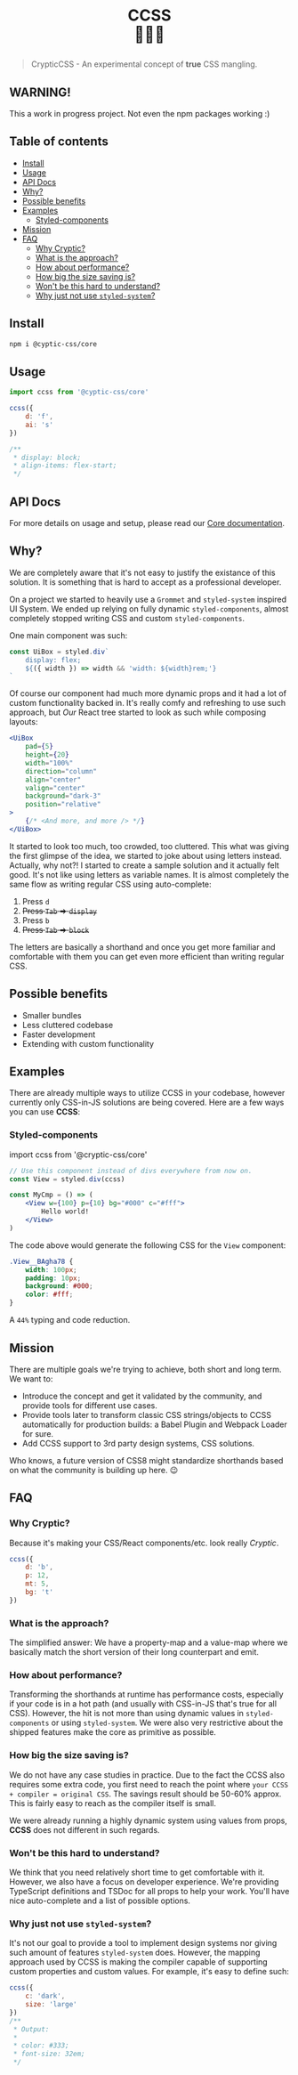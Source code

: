 <h1 align="center">
    <div><strong>CCSS</strong></div>
    <div>🔡🔁🎨</div>
    <p></p>
</h1>

> CrypticCSS - An experimental concept of **true** CSS mangling.

## WARNING!

This a work in progress project. Not even the npm packages working :)

## Table of contents

-   [Install](#install)
-   [Usage](#usage)
-   [API Docs](#api-docs)
-   [Why?](#why-)
-   [Possible benefits](#possible-benefits)
-   [Examples](#examples)
    -   [Styled-components](#styled-components)
-   [Mission](#mission)
-   [FAQ](#faq)
    -   [Why Cryptic?](#why-cryptic-)
    -   [What is the approach?](#what-is-the-approach-)
    -   [How about performance?](#how-about-performance-)
    -   [How big the size saving is?](#how-big-the-size-saving-is-)
    -   [Won't be this hard to understand?](#won-t-be-this-hard-to-understand-)
    -   [Why just not use `styled-system`?](#why-just-not-use--styled-system--)

## Install

```sh
npm i @cyptic-css/core
```

## Usage

```js
import ccss from '@cyptic-css/core'

ccss({
    d: 'f',
    ai: 's'
})

/**
 * display: block;
 * align-items: flex-start;
 */
```

## API Docs

For more details on usage and setup, please read our [Core documentation](./packages/core/README.md).

## Why?

We are completely aware that it's not easy to justify the existance of
this solution. It is something that is hard to accept as a professional
developer.

On a project we started to heavily use a `Grommet` and `styled-system`
inspired UI System. We ended up relying on fully dynamic `styled-components`,
almost completely stopped writing CSS and custom `styled-components`.

One main component was such:

```jsx
const UiBox = styled.div`
    display: flex;
    ${({ width }) => width && 'width: ${width}rem;'}
`
```

Of course our component had much more dynamic props and it had a lot of
custom functionality backed in. It's really comfy and refreshing
to use such approach, but _Our_ React tree started to look as such
while composing layouts:

```jsx
<UiBox
    pad={5}
    height={20}
    width="100%"
    direction="column"
    align="center"
    valign="center"
    background="dark-3"
    position="relative"
>
    {/* <And more, and more /> */}
</UiBox>
```

It started to look too much, too crowded, too cluttered. This what was
giving the first glimpse of the idea, we started to joke about using
letters instead. Actually, why not?! I started to create a sample
solution and it actually felt good. It's not like using letters as
variable names. It is almost completely the same flow as writing regular
CSS using auto-complete:

1. Press `d`
1. ~~Press `Tab` => `display`~~
1. Press `b`
1. ~~Press `Tab` => `block`~~

The letters are basically a shorthand and once you get more familiar
and comfortable with them you can get even more efficient than writing
regular CSS.

## Possible benefits

-   Smaller bundles
-   Less cluttered codebase
-   Faster development
-   Extending with custom functionality

## Examples

There are already multiple ways to utilize CCSS in your codebase,
however currently only CSS-in-JS solutions are being covered. Here are
a few ways you can use **CCSS**:

### Styled-components

import ccss from '@cryptic-css/core'

```jsx
// Use this component instead of divs everywhere from now on.
const View = styled.div(ccss)

const MyCmp = () => (
    <View w={100} p={10} bg="#000" c="#fff">
        Hello world!
    </View>
)
```

The code above would generate the following CSS for the `View` component:

```css
.View__BAgha78 {
    width: 100px;
    padding: 10px;
    background: #000;
    color: #fff;
}
```

A `44%` typing and code reduction.

## Mission

There are multiple goals we're trying to achieve, both short and long
term. We want to:

-   Introduce the concept and get it validated by the community,
    and provide tools for different use cases.
-   Provide tools later to transform classic CSS
    strings/objects to CCSS automatically for production builds: a Babel
    Plugin and Webpack Loader for sure.
-   Add CCSS support to 3rd party design systems, CSS solutions.

Who knows, a future version of CSS8 might standardize shorthands based on
what the community is building up here. 😉

## FAQ

### Why Cryptic?

Because it's making your CSS/React components/etc. look really _Cryptic_.

```js
ccss({
    d: 'b',
    p: 12,
    mt: 5,
    bg: 't'
})
```

### What is the approach?

The simplified answer: We have a property-map and a value-map where
we basically match the short version of their long counterpart and
emit.

### How about performance?

Transforming the shorthands at runtime has performance costs, especially
if your code is in a hot path (and usually with CSS-in-JS that's true
for all CSS). However, the hit is not more than using dynamic values
in `styled-components` or using `styled-system`. We were also very
restrictive about the shipped features make the core as primitive as
possible.

### How big the size saving is?

We do not have any case studies in practice. Due to the fact the CCSS
also requires some extra code, you first need to reach the point where
`your CCSS + compiler = original CSS`. The savings result should be
50-60% approx. This is fairly easy to reach as the compiler itself
is small.

We were already running a highly dynamic system using values from props,
**CCSS** does not different in such regards.

### Won't be this hard to understand?

We think that you need relatively short time to get comfortable with it.
However, we also have a focus on developer experience. We're providing
TypeScript definitions and TSDoc for all props to help your work.
You'll have nice auto-complete and a list of possible options.

### Why just not use `styled-system`?

It's not our goal to provide a tool to implement design systems nor
giving such amount of features `styled-system` does. However, the mapping
approach used by CCSS is making the compiler capable of supporting
custom properties and custom values. For example, it's easy to define
such:

```js
ccss({
    c: 'dark',
    size: 'large'
})
/**
 * Output:
 *
 * color: #333;
 * font-size: 32em;
 */
```
